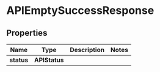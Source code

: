 

# APIEmptySuccessResponse


## Properties

| Name | Type | Description | Notes |
|------------ | ------------- | ------------- | -------------|
|**status** | **APIStatus** |  |  |



